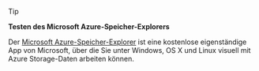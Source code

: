 > [!TIP]
> **Testen des Microsoft Azure-Speicher-Explorers**
> 
> Der [Microsoft Azure-Speicher-Explorer](../articles/vs-azure-tools-storage-manage-with-storage-explorer.md) ist eine kostenlose eigenständige App von Microsoft, über die Sie unter Windows, OS X und Linux visuell mit Azure Storage-Daten arbeiten können.
> 
> 

<!---HONumber=AcomDC_0817_2016-->